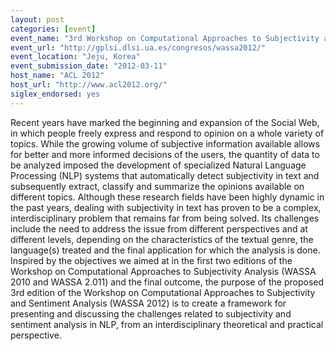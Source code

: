 ```yaml
---
layout: post
categories: [event]
event_name: "3rd Workshop on Computational Approaches to Subjectivity and Sentiment Analysis"
event_url: "http://gplsi.dlsi.ua.es/congresos/wassa2012/"
event_location: "Jeju, Korea"
event_submission_date: "2012-03-11"
host_name: "ACL 2012"
host_url: "http://www.acl2012.org/"
siglex_endorsed: yes
---
```

Recent years have marked the beginning and expansion of the 
Social Web, in which people freely express and respond to 
opinion on a whole variety of topics. While the growing 
volume of subjective information available allows for better and more informed decisions of the users, the quantity of data to be analyzed imposed the development of specialized Natural Language Processing (NLP) systems that automatically detect subjectivity in text and subsequently extract, classify and summarize the opinions available on different topics. Although these research fields have been highly dynamic in the past years, dealing with subjectivity in text has proven to be a complex, interdisciplinary problem that remains far from being solved. Its challenges include the need to address the issue from different perspectives and at different levels, depending on the characteristics of the textual genre, the language(s) treated and the final application for which the analysis is done. Inspired by the objectives we aimed at in the first two editions of the Workshop on Computational Approaches to 
Subjectivity Analysis (WASSA 2010 and WASSA 2.011) and the 
final outcome, the purpose of the proposed 3rd edition of 
the Workshop on Computational Approaches to Subjectivity and Sentiment Analysis (WASSA 2012) is to create a framework for presenting and discussing the challenges related to subjectivity and sentiment analysis in NLP, from an interdisciplinary theoretical and practical perspective.